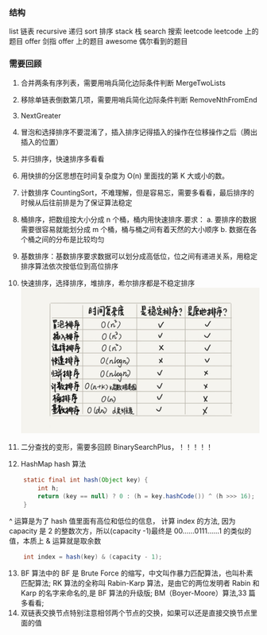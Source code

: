 ### 结构
list 链表
recursive 递归
sort 排序
stack 栈
search 搜索
leetcode leetcode 上的题目
offer 剑指 offer 上的题目
awesome 偶尔看到的题目
### 需要回顾
1. 合并两条有序列表，需要用哨兵简化边际条件判断 MergeTwoLists
2. 移除单链表倒数第几项，需要用哨兵简化边际条件判断 RemoveNthFromEnd
3. NextGreater
4. 冒泡和选择排序不要混淆了，插入排序记得插入的操作在位移操作之后（腾出插入的位置）
5. 并归排序，快速排序多看看
6. 用快排的分区思想在时间复杂度为 O(n) 里面找的第 K 大或小的数。
7. 计数排序 CountingSort，不难理解，但是容易忘，需要多看看，最后排序的时候从后往前排是为了保证算法稳定
8. 桶排序，把数组按大小分成 n 个桶，桶内用快速排序.要求：
    a. 要排序的数据需要很容易就能划分成 m 个桶，桶与桶之间有着天然的大小顺序
    b. 数据在各个桶之间的分布是比较均匀
9. 基数排序：基数排序要求数据可以划分成高低位，位之间有递进关系，用稳定排序算法依次按低位到高位排序
10. 快速排序，选择排序，堆排序，希尔排序都是不稳定排序
![MenuDisplayView.gif](./res/sort.jpg)

11. 二分查找的变形，需要多回顾 BinarySearchPlus，！！！！！
12. HashMap
hash 算法
~~~ java
    static final int hash(Object key) {
        int h;
        return (key == null) ? 0 : (h = key.hashCode()) ^ (h >>> 16);
    }
~~~
^ 运算是为了 hash 值里面有高位和低位的信息，
计算 index 的方法, 因为 capacity 是 2 的整数次方，所以(capacity -1)最终是 00……0111……1 的类似的值，本质上 & 运算就是取余数
~~~ java
    int index = hash(key) & (capacity - 1);
~~~
13. BF 算法中的 BF 是 Brute Force 的缩写，中文叫作暴力匹配算法，也叫朴素匹配算法;
RK 算法的全称叫 Rabin-Karp 算法，是由它的两位发明者 Rabin 和 Karp 的名字来命名的,是 BF 算法的升级版;
BM（Boyer-Moore）算法,33 篇多看看;
14. 双链表交换节点特别注意相邻两个节点的交换，如果可以还是直接交换节点里面的值
